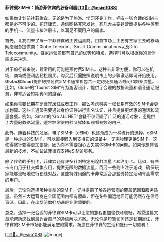 **菲律賓SIM卡：畅游菲律宾的必备利器[[TG💪+ @esim1088](https://t.me/s/esim1088)]**

如果你计划前往菲律宾，无论是为了旅游、学习还是工作，拥有一张合适的SIM卡都是必不可少的。在菲律宾，通信网络非常发达，有几大主要运营商提供各种类型的手机卡、流量卡和注册卡，以满足不同用户的需求。

首先，让我们来了解一下菲律宾的主要运营商。目前市场上主要有三家主要的移动网络服务提供商：Globe Telecom、Smart Communications以及Dito Telecommunity。每家运营商都有自己的优势和特点，选择时可以根据你的具体需求来决定。

对于旅行者来说，最常用的可能是预付费SIM卡。这种卡非常方便，你可以在机场、商场或便利店轻松购买。购买后只需按照说明书上的步骤激活即可开始使用。Globe和Smart提供的预付费SIM卡通常都包含一定的免费通话时间和数据流量。比如，Globe的“Tourist SIM”专为游客设计，提供了合理的数据流量和语音通话服务，非常适合短期访问的游客。

如果你需要长期在菲律宾居住或者工作，那么考虑购买一张长期有效的SIM卡会更加划算。这些卡通常需要通过身份证件进行实名认证，并且提供更优惠的通话和流量套餐。例如，Smart的“Go ALLNET”套餐不仅涵盖了广泛的通话对象，还提供了大量的数据流量，适合经常使用社交媒体和观看视频的用户。

此外，随着科技的发展，电子SIM卡（eSIM）也逐渐成为一种流行的选择。eSIM是一种虚拟的SIM卡，可以直接嵌入到支持它的设备中，无需物理更换SIM卡。这使得旅行变得更加便捷，因为你不需要担心丢失实体SIM卡的问题。如果你想体验最新的技术，不妨试试菲律宾支持eSIM的服务。

除了传统的手机卡，菲律宾还有许多针对特定用途的流量卡和注册卡。比如，有些卡专门用于社交媒体应用，提供无限的数据流量，而另一些则专注于游戏，确保玩家能够流畅地进行在线对战。这些特殊用途的卡非常适合那些对特定活动有高需求的用户。

最后，无论你选择哪种类型的SIM卡，记得提前了解各运营商的覆盖范围和服务质量。虽然三大运营商在全国范围内都有覆盖，但在某些偏远地区可能仍然存在信号盲区。因此，在出发前做好功课是非常重要的。

总之，选择一张合适的菲律宾SIM卡可以让您的旅程更加愉快和顺畅。希望这篇文章能帮助您找到最适合自己的通信解决方案。无论你是短暂访问还是长期居住，菲律宾的SIM卡市场都能满足您的需求。祝您在菲律宾的生活和旅行一切顺利！

[[TG💪+ @esim1088](https://t.me/s/esim1088) ![Image](https://i.postimg.cc/4NQfJmqS/Snipaste-2025-05-13-00-14-12.png)]